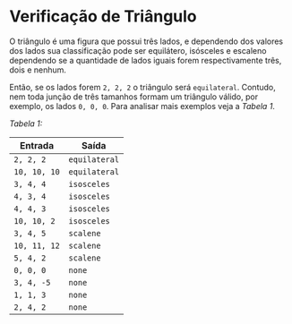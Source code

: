 # Verificação de Triângulo

O triângulo é uma figura que possui três lados, e dependendo dos valores dos lados sua classificação pode ser equilátero, isósceles e escaleno dependendo se a quantidade de lados iguais forem respectivamente três, dois e nenhum.

Então, se os lados forem `2, 2, 2` o triângulo será `equilateral`. Contudo, nem toda junção de três tamanhos formam um triângulo válido, por exemplo, os lados `0, 0, 0`. Para analisar mais exemplos veja a _Tabela 1_.

_Tabela 1:_

| Entrada      | Saída         |
| ------------ | ------------- |
| `2, 2, 2`    | `equilateral` |
| `10, 10, 10` | `equilateral` |
| `3, 4, 4`    | `isosceles`   |
| `4, 3, 4`    | `isosceles`   |
| `4, 4, 3`    | `isosceles`   |
| `10, 10, 2`  | `isosceles`   |
| `3, 4, 5`    | `scalene`     |
| `10, 11, 12` | `scalene`     |
| `5, 4, 2`    | `scalene`     |
| `0, 0, 0`    | `none`        |
| `3, 4, -5`   | `none`        |
| `1, 1, 3`    | `none`        |
| `2, 4, 2`    | `none`        |
